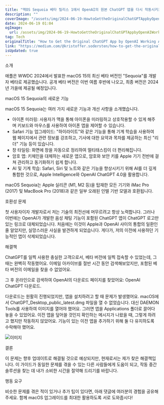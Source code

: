 ```yaml
---
title: "맥OS Sequoia 베타 릴리스 1에서 OpenAI의 원본 ChatGPT 앱을 다시 작동시키는 방법"
description: ""
coverImage: "/assets/img/2024-06-19-HowtoGettheOriginalChatGPTAppbyOpenAIWorkingAgainonmacOSSequoiaBetaRelease1_0.png"
date: 2024-06-19 01:04
ogImage: 
  url: /assets/img/2024-06-19-HowtoGettheOriginalChatGPTAppbyOpenAIWorkingAgainonmacOSSequoiaBetaRelease1_0.png
tag: Tech
originalTitle: "How to Get the Original ChatGPT App by OpenAI Working Again on macOS Sequoia Beta Release 1"
link: "https://medium.com/@kristoffer.sodersten/how-to-get-the-original-chatgpt-app-by-openai-working-again-on-macos-sequoia-beta-release-1-e7b03f5b9257"
isUpdated: true
---
```






소개

애플은 WWDC 2024에서 발표한 macOS 15의 최신 베타 버전인 "Sequoia"를 개발자 베타로 제공했습니다. 공개 베타 버전은 이번 여름 후반에 나오고, 최종 버전은 2024년 가을에 제공될 예정입니다.

macOS 15 Sequoia의 새로운 기능

macOS 15 Sequoia는 여러 가지 새로운 기능과 개선 사항을 소개했습니다.

<div class="content-ad"></div>

- 아이폰 미러링: 사용자가 맥을 통해 아이폰을 미러링하고 상호작용할 수 있게 해주며 키보드와 마우스를 사용하여 아이폰 앱을 제어할 수 있습니다.
- Safari 기능 업그레이드: "하이라이트"와 같은 기능을 통해 기계 학습을 사용하여 웹 페이지에서 관련 정보를 강조하고, 기사에 대한 요약과 목차를 제공하는 최신 "리더" 기능 등이 있습니다.
- 창 타일링: 화면에 창을 자동으로 정리하여 멀티태스킹이 더 편리해집니다.
- 암호 앱: 키체인을 대체하는 새로운 앱으로, 암호와 보안 키를 Apple 기기 전반에 걸쳐 관리하고 동기화하기 쉽게 합니다.
- AI 및 기계 학습: Safari, Siri 및 노트와 같은 기능을 향상시키기 위해 AI를 더 깊게 통합한 것으로, Apple Intelligence와 OpenAI ChatGPT 4.0을 활용합니다.

macOS Sequoia는 Apple 실리콘 (M1, M2 등)을 탑재한 모든 기기와 iMac Pro (2017) 및 MacBook Pro (2018)과 같은 일부 오래된 인텔 기반 모델과 호환됩니다.

호환성 문제

첫 사용자이자 개발자로서 저는 기술의 최전선에 머무르려고 항상 노력합니다. 그러나 이번에는 OpenAI가 개발한 음성 채팅 기능이 포함된 ChatGPT 앱이 ChatGPT 로고만 있는 링크로 대체되었습니다. 처음에는 이것이 Apple과 OpenAI 사이의 통합의 일환인 줄 알았지만, 실망스러운 사실을 발견하게 되었습니다. 게다가, 저의 이전에 사용하던 기능적인 앱이 삭제되었습니다.

<div class="content-ad"></div>

해결책

ChatGPT를 일찍 사용한 충실한 고객으로서, 베타 버전에 일찍 접속할 수 있었는데, 그 때는 완벽히 작동했어요. 이메일 아카이브를 절반 시간 동안 검색해보았지만, 포함된 베타 버전의 이메일을 찾을 수 없었어요.

그 후 온라인으로 검색하여 OpenAI의 다운로드 페이지를 찾았어요: OpenAI ChatGPT 다운로드.

다운로드는 원활히 진행되었지만, 앱을 설치하려고 할 때 문제가 발생했어요. macOS에서 ChatGPT_Desktop_public_latest.dmg 파일을 열 수 없었습니다. 대신 DAEMON Tools를 사용하여 이미지를 열어야 했어요. 그러면 앱을 Applications 폴더로 끌어다 놓을 수 있었어요. 이전 앱을 덮어쓸 것인지 확인하는 메시지가 나왔을 때, 그렇게 하려고 했지만 작동하지 않았어요. 기능이 있는 이전 앱을 추가하기 위해 둘 다 유지하도록 수락해야 했어요.

<div class="content-ad"></div>

![이미지](/assets/img/2024-06-19-HowtoGettheOriginalChatGPTAppbyOpenAIWorkingAgainonmacOSSequoiaBetaRelease1_0.png)

결론

이 문제는 향후 업데이트로 해결될 것으로 예상되지만, 현재로서는 제가 찾은 해결책입니다. 이 가이드가 동일한 문제를 겪을 수 있는 다른 사람들에게 도움이 되고, 작동 중간 솔루션을 찾는 데 내가 소비한 시간을 절약해 드리기를 바랍니다.

행동 요구

<div class="content-ad"></div>

비슷한 문제를 겪은 적이 있거나 추가 팁이 있다면, 아래 댓글에 여러분의 경험을 공유해 주세요. 함께 macOS 업그레이드를 최대한 활용하도록 서로 도와줍시다!